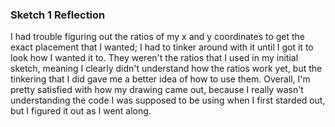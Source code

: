 ### Sketch 1 Reflection

I had trouble figuring out the ratios of my x and y coordinates to get the exact placement that I wanted; I had to tinker around with it until I got it to look how I wanted it to. They weren't the ratios that I used in my initial sketch, meaning I clearly didn't understand how the ratios work yet, but the tinkering that I did gave me a better idea of how to use them. Overall, I'm pretty satisfied with how my drawing came out, because I really wasn't understanding the code I was supposed to be using when I first starded out, but I figured it out as I went along. 
